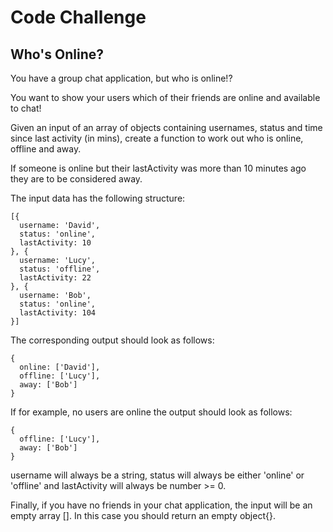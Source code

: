 <h1>Code Challenge</h1>
<h2>Who's Online?</h2>

You have a group chat application, but who is online!?

You want to show your users which of their friends are online and available to chat!

Given an input of an array of objects containing usernames, status and time since last activity (in mins), create a function to work out who is online, offline and away.

If someone is online but their lastActivity was more than 10 minutes ago they are to be considered away.

The input data has the following structure:
```
[{
  username: 'David',
  status: 'online',
  lastActivity: 10
}, {
  username: 'Lucy', 
  status: 'offline',
  lastActivity: 22
}, {
  username: 'Bob', 
  status: 'online',
  lastActivity: 104
}]
```
The corresponding output should look as follows:
```
{
  online: ['David'],
  offline: ['Lucy'],
  away: ['Bob']
}
```
If for example, no users are online the output should look as follows:
```
{
  offline: ['Lucy'],
  away: ['Bob']
}
```
username will always be a string, status will always be either 'online' or 'offline' and lastActivity will always be number >= 0.

Finally, if you have no friends in your chat application, the input will be an empty array []. In this case you should return an empty object{}.
